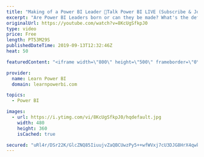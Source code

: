 ```yaml
---
title: "Making of a Power BI Leader 🔴Talk Power BI LIVE (Subscribe & Join)"
excerpt: "Are Power BI Leaders born or can they be made? What's the definition of a Power BI Leader anyway? (It's not a lofty title, that's for sure). What kind of impact a true Power BI Leader can create for their team/organization or their clients? And most importantly, how can you become one?  ✅ Subscribe and"
originalUrl: https://youtube.com/watch?v=8KcUgSfkpJ0
type: video
price: Free
length: PT53M29S
publishedDateTime: 2019-09-13T12:32:46Z
heat: 50

featuredContent: "<iframe width=\"800\" height=\"500\" frameborder=\"0\" src=\"https://www.youtube.com/embed/8KcUgSfkpJ0\" allow=\"accelerometer; autoplay; encrypted-media; gyroscope; picture-in-picture\" allowfullscreen></iframe>"

provider:
  name: Learn Power BI
  domain: learnpowerbi.com

topics:
  - Power BI

images:
  - url: https://i.ytimg.com/vi/8KcUgSfkpJ0/hqdefault.jpg
    width: 480
    height: 360
    isCached: true

secured: "uRl4r/DSr22K/GlcZNQ85IiuujvZaQBCUwzPy5++wfWVxj7cU3DJG8HrX4qwkkQsY4H+2Iew+ruse1Ti2nIw1UkFfMLPgR5HB1HnCeRATjL5WCbVYHg6Q7N0n7JZvlLUvZzVsJcf/wyvWQm86DTO55yGr7iQp6XLSs+ud/isXgfG1kkcJM5tEePYQ6/8nYY3TqQZSSl7r2yer2jtcQYTWjmmsoIRLm99L5TTA8q/QDyYKihLmJ27f4POWkXvoRKQq6z2fK34WRrijsmzOoBQdmxuSXv8hV3u0LlNOI7LObBHa2yXaSOikyv2PX1EnlOPzVdTgLBKDMUvRGTdGuYdw3blv/bXUsAz3zv2qOZ89UUK0Nx6Q5p4nuBuEVLl8hVKoMFbeDb1u+luW0lUiyU/uF2W8+OK7noPp+nNJAkqU3g=;hXbY1Pg7yRbGR5vS0ZDGew=="
---
```


